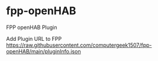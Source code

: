 # fpp-openHAB
FPP openHAB Plugin

Add Plugin URL to FPP
https://raw.githubusercontent.com/computergeek1507/fpp-openHAB/main/pluginInfo.json
